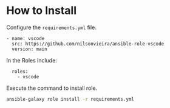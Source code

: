 # How to Install
Configure the `requirements.yml` file.
```
- name: vscode
  src: https://github.com/nilsonvieira/ansible-role-vscode
  version: main
```
In the Roles include:
```
  roles:
    - vscode
```
Execute the command to install role.

```bash
ansible-galaxy role install -r requirements.yml
```